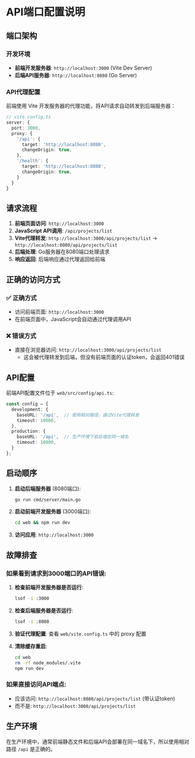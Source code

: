 # API端口配置说明

## 端口架构

### 开发环境
- **前端开发服务器**: `http://localhost:3000` (Vite Dev Server)
- **后端API服务器**: `http://localhost:8080` (Go Server)

### API代理配置

前端使用 Vite 开发服务器的代理功能，将API请求自动转发到后端服务器：

```typescript
// vite.config.ts
server: {
  port: 3000,
  proxy: {
    '/api': {
      target: 'http://localhost:8080',
      changeOrigin: true,
    },
    '/health': {
      target: 'http://localhost:8080',
      changeOrigin: true,
    }
  }
}
```

## 请求流程

1. **前端页面访问**: `http://localhost:3000`
2. **JavaScript API调用**: `/api/projects/list`
3. **Vite代理转发**: `http://localhost:3000/api/projects/list` → `http://localhost:8080/api/projects/list`
4. **后端处理**: Go服务器在8080端口处理请求
5. **响应返回**: 后端响应通过代理返回给前端

## 正确的访问方式

### ✅ 正确方式
- 访问前端页面: `http://localhost:3000`
- 在前端页面中，JavaScript会自动通过代理调用API

### ❌ 错误方式
- 直接在浏览器访问: `http://localhost:3000/api/projects/list`
  - 这会被代理转发到后端，但没有前端页面的认证token，会返回401错误

## API配置

前端API配置文件位于 `web/src/config/api.ts`:

```typescript
const config = {
  development: {
    baseURL: '/api',  // 使用相对路径，通过Vite代理转发
    timeout: 10000,
  },
  production: {
    baseURL: '/api',  // 生产环境下前后端在同一域名
    timeout: 10000,
  }
};
```

## 启动顺序

1. **启动后端服务器** (8080端口):
   ```bash
   go run cmd/server/main.go
   ```

2. **启动前端开发服务器** (3000端口):
   ```bash
   cd web && npm run dev
   ```

3. **访问应用**: `http://localhost:3000`

## 故障排查

### 如果看到请求到3000端口的API错误:

1. **检查前端开发服务器是否运行**:
   ```bash
   lsof -i :3000
   ```

2. **检查后端服务器是否运行**:
   ```bash
   lsof -i :8080
   ```

3. **验证代理配置**:
   查看 `web/vite.config.ts` 中的 proxy 配置

4. **清除缓存重启**:
   ```bash
   cd web
   rm -rf node_modules/.vite
   npm run dev
   ```

### 如果直接访问API端点:

- 应该访问: `http://localhost:8080/api/projects/list` (带认证token)
- 而不是: `http://localhost:3000/api/projects/list`

## 生产环境

在生产环境中，通常前端静态文件和后端API会部署在同一域名下，所以使用相对路径 `/api` 是正确的。